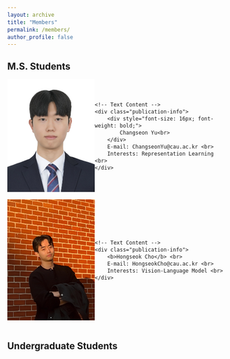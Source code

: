```yaml
---
layout: archive
title: "Members"
permalink: /members/
author_profile: false
---
```


M.S. Students
---

<div style="display: flex; align-items: center;">
    <img src='/images/members/ChangseonYu.jpg' alt='ChangseonYu' style="width: 200px; height: auto;">

    <!-- Text Content -->
    <div class="publication-info">
        <div style="font-size: 16px; font-weight: bold;">
            Changseon Yu<br>
        </div>
        E-mail: ChangseonYu@cau.ac.kr <br>
        Interests: Representation Learning <br>
    </div>
</div>
<br/>

<div style="display: flex; align-items: center;">
    <img src='/images/members/HongseokCho.jpg' alt='HongseokCho' style="width: 200px; height: auto;">

    <!-- Text Content -->
    <div class="publication-info">
        <b>Hongseok Cho</b> <br>
        E-mail: HongseokCho@cau.ac.kr <br>
        Interests: Vision-Language Model <br>
    </div>
</div>
<br/>

Undergraduate Students
---

